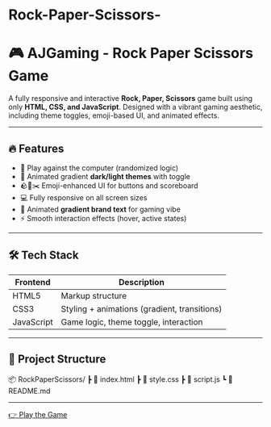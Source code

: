 # Rock-Paper-Scissors-
# 🎮 AJGaming - Rock Paper Scissors Game

A fully responsive and interactive **Rock, Paper, Scissors** game built using only **HTML, CSS, and JavaScript**. Designed with a vibrant gaming aesthetic, including theme toggles, emoji-based UI, and animated effects.

---

## 🔥 Features

- 🧠 Play against the computer (randomized logic)
- 🎨 Animated gradient **dark/light themes** with toggle
- 🪨📄✂️ Emoji-enhanced UI for buttons and scoreboard
- 💻 Fully responsive on all screen sizes
- 🌈 Animated **gradient brand text** for gaming vibe
- ⚡ Smooth interaction effects (hover, active states)

---
## 🛠️ Tech Stack

| Frontend  | Description         |
|-----------|---------------------|
| HTML5     | Markup structure    |
| CSS3      | Styling + animations (gradient, transitions) |
| JavaScript | Game logic, theme toggle, interaction |

---

## 📁 Project Structure

📦 RockPaperScissors/
┣ 📜 index.html
┣ 📜 style.css
┣ 📜 script.js
┗ 📜 README.md

---
[👉 Play the Game](https://calc-1.bytexl.live/)


